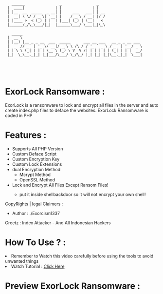 <pre>
<code>
   ______                _                _    
 |  ____|              | |              | |   
 | |__  __  _____  _ __| |     ___   ___| | __
 |  __| \ \/ / _ \| '__| |    / _ \ / __| |/ /
 | |____ >  < (_) | |  | |___| (_) | (__|   < 
 |______/_/\_\___/|_|  |______\___/ \___|_|\_\

   _____                                                        
 |  __ \                                                       
 | |__) |__ _ _ __  ___  _____      ___ __ ___   __ _ _ __ ___ 
 |  _  // _` | '_ \/ __|/ _ \ \ /\ / / '_ ` _ \ / _` | '__/ _ \
 | | \ \ (_| | | | \__ \ (_) \ V  V /| | | | | | (_| | | |  __/
 |_|  \_\__,_|_| |_|___/\___/ \_/\_/ |_| |_| |_|\__,_|_|  \___|
                                                               
                                                                                                            
                                              
</code>
</pre>

# ExorLock Ransomware :
ExorLock is a ransomware to lock and encrypt all files in the server and auto create index.php files to deface the websites. ExorLock Ransomware is coded in PHP 

# Features :
<ul>
<li>Supports All PHP Version</li>
<li>Custom Deface Script</li>
<li>Custom Encryption Key</li>
<li>Custom Lock Extensions</li>
<li>dual Encryption Method
<ul>
<li>Mcrypt Method</li>
<li>OpenSSL Method</li>
</ul>

<li>Lock and Encrypt All Files Except Ransom Files! </li>
<ul>
<li>put it inside shellbackdoor so it will not encrypt your own shell!</li>
</ul>

</ul>
CopyRights | legal Claimers :

<ul>
<li>Author : ./Exorcism1337</li>
</ul>
Greetz : Index Attacker - And All Indonesian Hackers

# How To Use ? :
<li>Remember to Watch this video carefully before using the tools to avoid unwanted things</li>
<li>Watch Tutorial : <a href = "https://www.youtube.com/watch?v=SAbFYlcKB1g" target = "_blank">Click Here</a></li>

# Preview ExorLock Ransomware :

<p><a target="_blank" rel="noopener noreferrer" href="https://raw.githubusercontent.com/Yudas1337/ExorLock_Ransomware/master/screenshot.png" alt="1" style="max-width:100%;"></a></p>
